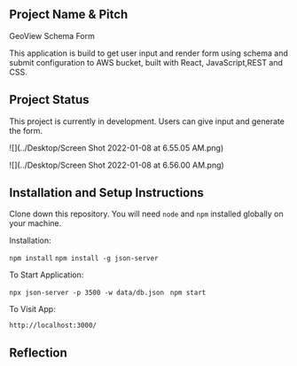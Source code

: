 ## Project Name & Pitch

GeoView Schema Form

This application is build to get user input and render form using schema and submit configuration to AWS bucket, built with React, JavaScript,REST and CSS.

## Project Status
This project is currently in development. Users can give input and generate the form.

![](../Desktop/Screen Shot 2022-01-08 at 6.55.05 AM.png)

![](../Desktop/Screen Shot 2022-01-08 at 6.56.00 AM.png)


## Installation and Setup Instructions

Clone down this repository. 
You will need `node` and `npm` installed globally on your machine.

Installation:

`npm install`
`npm install -g json-server`

To Start Application:

`npx json-server -p 3500 -w data/db.json `
`npm start`

To Visit App:

`http://localhost:3000/`

## Reflection

